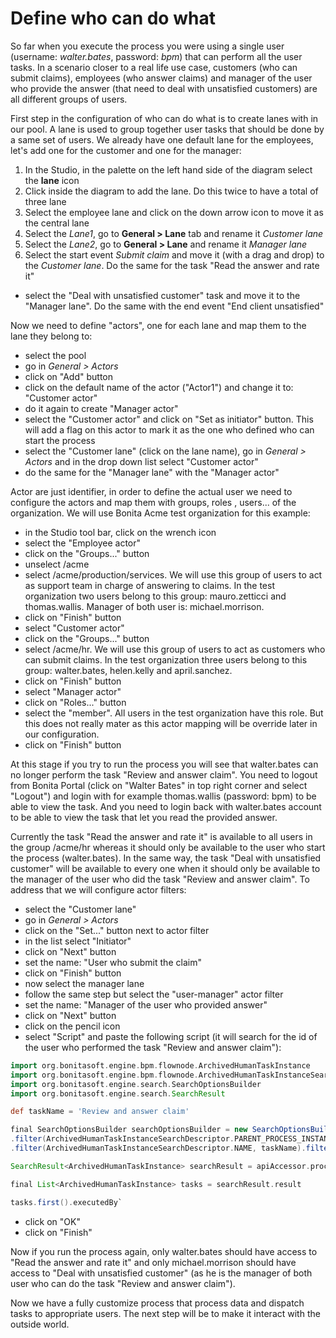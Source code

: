 # Define who can do what

So far when you execute the process you were using a single user (username: _walter.bates_, password: _bpm_) that can perform all the user tasks. In a scenario closer to a real life use case, customers (who can submit claims), employees (who answer claims) and manager of the user who provide the answer (that need to deal with unsatisfied customers) are all different groups of users.

First step in the configuration of who can do what is to create lanes with in our pool. A lane is used to group together user tasks that should be done by a same set of users. We already have one default lane for the employees, let's add one for the customer and one for the manager:
1. In the Studio, in the palette on the left hand side of the diagram select the **lane** icon
1. Click inside the diagram to add the lane. Do this twice to have a total of three lane
1. Select the employee lane and click on the down arrow icon to move it as the central lane
1. Select the _Lane1_, go to **General > Lane** tab and rename it _Customer lane_
1. Select the _Lane2_, go to **General > Lane** and rename it _Manager lane_
1. Select the start event _Submit claim_ and move it (with a drag and drop) to the _Customer lane_. Do the same for the task "Read the answer and rate it"
- select the "Deal with unsatisfied customer" task and move it to the "Manager lane". Do the same with the end event "End client unsatisfied"

Now we need to define "actors", one for each lane and map them to the lane they belong to:
- select the pool
- go in *General > Actors*
- click on "Add" button
- click on the default name of the actor ("Actor1") and change it to: "Customer actor"
- do it again to create "Manager actor"
- select the "Customer actor" and click on "Set as initiator" button. This will add a flag on this actor to mark it as the one who defined who can start the process
- select the "Customer lane" (click on the lane name), go in *General > Actors* and in the drop down list select "Customer actor"
- do the same for the "Manager lane" with the "Manager actor"

Actor are just identifier, in order to define the actual user we need to configure the actors and map them with groups, roles , users... of the organization. We will use Bonita Acme test organization for this example:
- in the Studio tool bar, click on the wrench icon
- select the "Employee actor"
- click on the "Groups..." button
- unselect /acme
- select /acme/production/services. We will use this group of users to act as support team in charge of answering to claims. In the test organization two users belong to this group: mauro.zetticci and thomas.wallis. Manager of both user is: michael.morrison.
- click on "Finish" button
- select "Customer actor"
- click on the "Groups..." button
- select /acme/hr. We will use this group of users to act as customers who can submit claims. In the test organization three users belong to this group: walter.bates, helen.kelly and april.sanchez.
- click on "Finish" button
- select "Manager actor"
- click on "Roles..." button
- select the "member". All users in the test organization have this role. But this does not really mater as this actor mapping will be override later in our configuration.
- click on "Finish" button

At this stage if you try to run the process you will see that walter.bates can no longer perform the task "Review and answer claim". You need to logout from Bonita Portal (click on "Walter Bates" in top right corner and select "Logout") and login with for example thomas.wallis (password: bpm) to be able to view the task. And you need to login back with walter.bates account to be able to view the task that let you read the provided answer.

Currently the task "Read the answer and rate it" is available to all users in the group /acme/hr whereas it should only be available to the user who start the process (walter.bates). In the same way, the task "Deal with unsatisfied customer" will be available to every one when it should only be available to the manager of the user who did the task "Review and answer claim". To address that we will configure actor filters:
- select the "Customer lane"
- go in *General > Actors*
- click on the "Set..." button next to actor filter
- in the list select "Initiator"
- click on "Next" button
- set the name: "User who submit the claim"
- click on "Finish" button
- now select the manager lane
- follow the same step but select the "user-manager" actor filter
- set the name: "Manager of the user who provided answer"
- click on "Next" button
- click on the pencil icon
- select "Script" and paste the following script (it will search for the id of the user who performed the task "Review and answer claim"):
``` groovy
import org.bonitasoft.engine.bpm.flownode.ArchivedHumanTaskInstance
import org.bonitasoft.engine.bpm.flownode.ArchivedHumanTaskInstanceSearchDescriptor
import org.bonitasoft.engine.search.SearchOptionsBuilder
import org.bonitasoft.engine.search.SearchResult

def taskName = 'Review and answer claim'

final SearchOptionsBuilder searchOptionsBuilder = new SearchOptionsBuilder(0, 1)
.filter(ArchivedHumanTaskInstanceSearchDescriptor.PARENT_PROCESS_INSTANCE_ID, processInstanceId)
.filter(ArchivedHumanTaskInstanceSearchDescriptor.NAME, taskName).filter(ArchivedHumanTaskInstanceSearchDescriptor.TERMINAL, true)

SearchResult<ArchivedHumanTaskInstance> searchResult = apiAccessor.processAPI.searchArchivedHumanTasks(searchOptionsBuilder.done())

final List<ArchivedHumanTaskInstance> tasks = searchResult.result

tasks.first().executedBy`
```
- click on "OK"
- click on "Finish"


Now if you run the process again, only walter.bates should have access to "Read the answer and rate it" and only michael.morrison should have access to "Deal with unsatisfied customer" (as he is the manager of both user who can do the task "Review and answer claim").

Now we have a fully customize process that process data and dispatch tasks to appropriate users. The next step will be to make it interact with the outside world.
